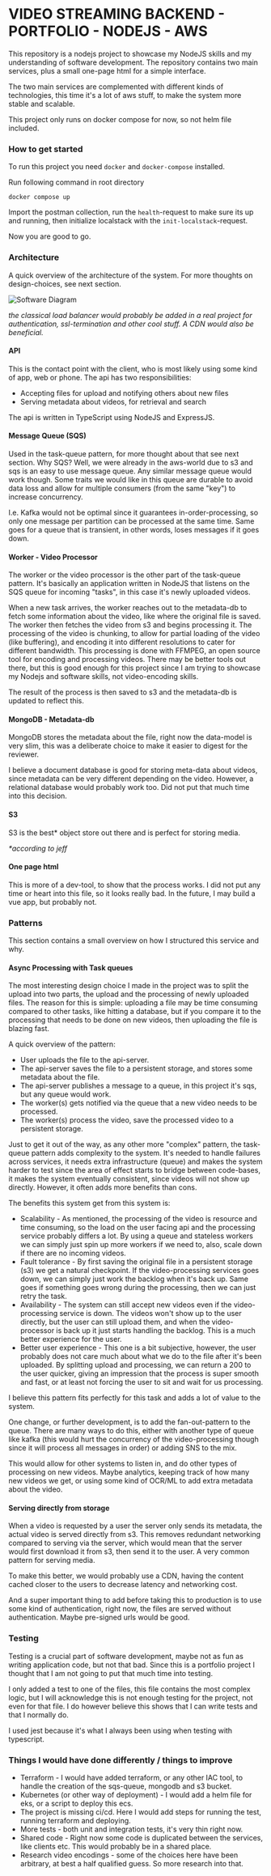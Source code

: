 # VIDEO STREAMING BACKEND - PORTFOLIO - NODEJS - AWS
This repository is a nodejs project to showcase my NodeJS skills and my understanding of software development. The repository contains two main services, plus a small one-page html for a simple interface.


The two main services are complemented with different kinds of technologies, this time it's a lot of aws stuff, to make the system more stable and scalable.


This project only runs on docker compose for now, so not helm file included.




### How to get started
To run this project you need `docker` and `docker-compose` installed.




Run following command in root directory


```
docker compose up
```


Import the postman collection, run the `health`-request to make sure its up and running, then initialize localstack with the `init-localstack`-request.




Now you are good to go.




### Architecture
A quick overview of the architecture of the system. For more thoughts on design-choices, see next section.


![Software Diagram](png/software-diagram.png)


_the classical load balancer would probably be added in a real project for authentication, ssl-termination and other cool stuff. A CDN would also be beneficial._


#### API
This is the contact point with the client, who is most likely using some kind of app, web or phone. The api has two responsibilities:


* Accepting files for upload and notifying others about new files
* Serving metadata about videos, for retrieval and search


The api is written in TypeScript using NodeJS and ExpressJS.


#### Message Queue (SQS)
Used in the task-queue pattern, for more thought about that see next section. Why SQS? Well, we were already in the aws-world due to s3 and sqs is an easy to use message queue. Any similar message queue would work though. Some traits we would like in this queue are durable to avoid data loss and allow for multiple consumers (from the same "key") to increase concurrency.




I.e. Kafka would not be optimal since it guarantees in-order-processing, so only one message per partition can be processed at the same time. Same goes for a queue that is transient, in other words, loses messages if it goes down.


#### Worker - Video Processor
The worker or the video processor is the other part of the task-queue pattern. It's basically an application written in NodeJS that listens on the SQS queue for incoming "tasks", in this case it's newly uploaded videos.




When a new task arrives, the worker reaches out to the metadata-db to fetch some information about the video, like where the original file is saved. The worker then fetches the video from s3 and begins processing it. The processing of the video is chunking, to allow for partial loading of the video (like buffering), and encoding it into different resolutions to cater for different bandwidth. This processing is done with FFMPEG, an open source tool for encoding and processing videos. There may be better tools out there, but this is good enough for this project since I am trying to showcase my Nodejs and software skills, not video-encoding skills.




The result of the process is then saved to s3 and the metadata-db is updated to reflect this.




#### MongoDB - Metadata-db
MongoDB stores the metadata about the file, right now the data-model is very slim, this was a deliberate choice to make it easier to digest for the reviewer.


I believe a document database is good for storing meta-data about videos, since metadata can be very different depending on the video. However, a relational database would probably work too. Did not put that much time into this decision.




#### S3
S3 is the best* object store out there and is perfect for storing media.


_*according to jeff_




#### One page html
This is more of a dev-tool, to show that the process works. I did not put any time or heart into this file, so it looks really bad. In the future, I may build a vue app, but probably not.


### Patterns
This section contains a small overview on how I structured this service and why.


#### Async Processing with Task queues
The most interesting design choice I made in the project was to split the upload into two parts, the upload and the processing of newly uploaded files. The reason for this is simple: uploading a file may be time consuming compared to other tasks, like hitting a database, but if you compare it to the processing that needs to be done on new videos, then uploading the file is blazing fast.




A quick overview of the pattern:


* User uploads the file to the api-server.
* The api-server saves the file to a persistent storage, and stores some metadata about the file.
* The api-server publishes a message to a queue, in this project it's sqs, but any queue would work.
* The worker(s) gets notified via the queue that a new video needs to be processed.
* The worker(s) process the video, save the processed video to a persistent storage.




Just to get it out of the way, as any other more "complex" pattern, the task-queue pattern adds complexity to the system. It's needed to handle failures across services, it needs extra infrastructure (queue) and makes the system harder to test since the area of effect starts to bridge between code-bases, it makes the system eventually consistent, since videos will not show up directly. However, it often adds more benefits than cons.




The benefits this system get from this system is:


* Scalability - As mentioned, the processing of the video is resource and time consuming, so the load on the user facing api and the processing service probably differs a lot. By using a queue and stateless workers we can simply just spin up more workers if we need to, also, scale down if there are no incoming videos.
* Fault tolerance - By first saving the original file in a persistent storage (s3) we get a natural checkpoint. If the video-processing services goes down, we can simply just work the backlog when it's back up. Same goes if something goes wrong during the processing, then we can just retry the task.
* Availability - The system can still accept new videos even if the video-processing service is down. The videos won't show up to the user directly, but the user can still upload them, and when the video-processor is back up it just starts handling the backlog. This is a much better experience for the user.
* Better user experience - This one is a bit subjective, however, the user probably does not care much about what we do to the file after it's been uploaded. By splitting upload and processing, we can return a 200 to the user quicker, giving an impression that the process is super smooth and fast, or at least not forcing the user to sit and wait for us processing.




I believe this pattern fits perfectly for this task and adds a lot of value to the system.




One change, or further development, is to add the fan-out-pattern to the queue. There are many ways to do this, either with another type of queue like kafka (this would hurt the concurrency of the video-processing though since it will process all messages in order) or adding SNS to the mix.


This would allow for other systems to listen in, and do other types of processing on new videos. Maybe analytics, keeping track of how many new videos we get, or using some kind of OCR/ML to add extra metadata about the video.




#### Serving directly from storage
When a video is requested by a user the server only sends its metadata, the actual video is served directly from s3. This removes redundant networking compared to serving via the server, which would mean that the server would first download it from s3, then send it to the user. A very common pattern for serving media.




To make this better, we would probably use a CDN, having the content cached closer to the users to decrease latency and networking cost.


And a super important thing to add before taking this to production is to use some kind of authentication, right now, the files are served without authentication. Maybe pre-signed urls would be good.






### Testing
Testing is a crucial part of software development, maybe not as fun as writing application code, but not that bad. Since this is a portfolio project I thought that I am not going to put that much time into testing.




I only added a test to one of the files, this file contains the most complex logic, but I will acknowledge this is not enough testing for the project, not even for that file. I do however believe this shows that I can write tests and that I normally do.




I used jest because it's what I always been using when testing with typescript.



### Things I would have done differently / things to improve


* Terraform - I would have added terraform, or any other IAC tool, to handle the creation of the sqs-queue, mongodb and s3 bucket.
* Kubernetes (or other way of deployment) - I would add a helm file for eks, or a script to deploy this ecs.
* The project is missing ci/cd. Here I would add steps for running the test, running terraform and deploying.
* More tests - both unit and integration tests, it's very thin right now.
* Shared code - Right now some code is duplicated between the services, like clients etc. This would probably be in a shared place.
* Research video encodings - some of the choices here have been arbitrary, at best a half qualified guess. So more research into that.
